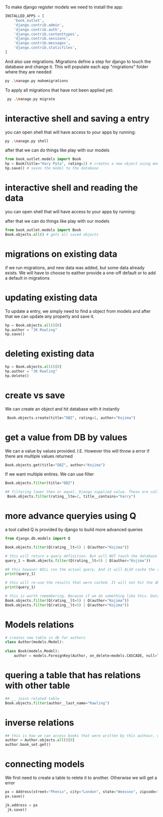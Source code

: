 To make django register models we need to install the app:
```python
INSTALLED_APPS = [
    'book_outlet',
    'django.contrib.admin',
    'django.contrib.auth',
    'django.contrib.contenttypes',
    'django.contrib.sessions',
    'django.contrib.messages',
    'django.contrib.staticfiles',
]
```

And also use migrations. Migrations define a step for django to touch the database and change it.
This will populate each app "migrations" folder where they are needed
```bash
py .\manage.py makemigrations
```

To apply all migrations that have not been applied yet:
```bash
 py .\manage.py migrate
```

# interactive shell and saving a entry
you can open shell that will have access to your apps by running:
```bash
py .\manage.py shell
```

after that we can do things like play with our models
```python
from book_outlet.models import Book
hp = Book(title="Hary Pyta", rating=2) # creates a new object using model
hp.save() # saves the model to the database
```


# interactive shell and reading the data
you can open shell that will have access to your apps by running:

after that we can do things like play with our models
```python
from book_outlet.models import Book
Book.objects.all() # gets all saved objects
```

# migrations on existing data
if we run migrations, and new data was added, but some data already exists. We will have to choose to eaither provide a one-off default or to add a default in migrations


# updating existing data

To update a entry, we simply need to find a object from models and after that we can update any property and save it.
```python
hp = Book.objects.all()[0]      
hp.author = "JK Rowling"
hp.save()
```
# deleting existing data

```python
hp = Book.objects.all()[0]      
hp.author = "JK Rowling"
hp.delete()
```

# create vs save
We can create an object and hit database with it instantly
```python
 Book.objects.create(title="DBZ", rating=1, author="Kojima")
``` 

# get a value from DB by values

We can a value by values provided. I.E.
However this will throw a error if there are multiple values returned
```python
Book.objects.get(title="DBZ", author="Kojima")
```

If we want multiple entires. We can use filter
```python
Book.objects.filter(title="DBZ")

## filtering lower then or equal. Django supplied value. Those are called "modifiers"
 Book.objects.filter(rating__lte=2, title__contains="harry")
```


# more advance queryies using Q

a tool called Q is provided by django to build more advanced queries

```python
from django.db.models import Q

Book.objects.filter(Q(rating__lt=5) | Q(author="Kojima"))

# this will return a query definition. But will NOT touch the database yet.
query_1 = Book.objects.filter(Q(rating__lt=5) | Q(author="Kojima"))

## this howaver WILL run the actual query. And it will ALSO cache the result. Therefore next time we run this it won't just hit the db again
print(query_1)

# this will re-use the results that were cached. It will not hit the db again
print(query_1)

# this is worth remembering. Because if we do something like this. Database will be hit twice:
Book.objects.filter(Q(rating__lt=5) | Q(author="Kojima"))
Book.objects.filter(Q(rating__lt=5) | Q(author="Kojima"))
```


# Models relations

```python
# creates new table in db for authors
class Author(models.Model):
    
class Book(models.Model):
    author = models.ForeignKey(Author, on_delete=models.CASCADE, null=True)
```

# quering a table that has relations with other table
```python
## __ joins related table
Book.objects.filter(author__last_name="Rawling")
```

# inverse relations
```python
## this is how we can access books that were written by this authour, despite it not having a field for book
author = Author.objects.all()[0]
author.book_set.get()
```

# connecting models

We first need to create a table to relete it to another. Otherwise we will get a error
```python
px = Address(street="Phenix", city="London", state="Weessex", zipcode="12345")
px.save()

jk.address = px
 jk.save()
```
